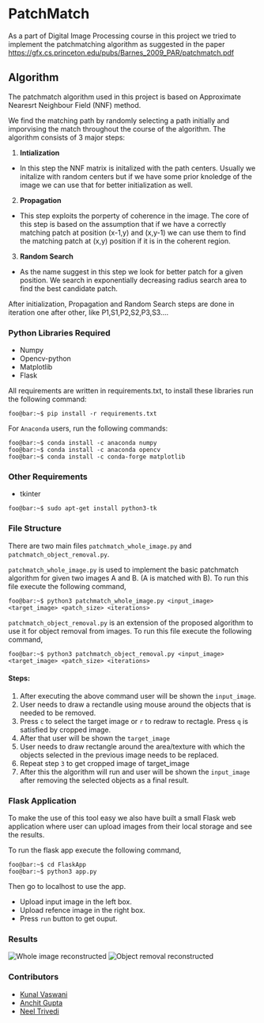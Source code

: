 # PatchMatch
As a part of Digital Image Processing course in this project we tried to implement the patchmatching algorithm as suggested in the paper https://gfx.cs.princeton.edu/pubs/Barnes_2009_PAR/patchmatch.pdf

## Algorithm

The patchmatch algorithm used in this project is based on Approximate Nearesrt Neighbour Field (NNF) method.

We find the matching path by randomly selecting a path initially and imporvising the match throughout the course of the algorithm. The algorithm consists of 3 major steps:

1. <b>Intialization</b>

 - In this step the NNF matrix is initalized with the path centers. Usually we initalize with random centers but if we have some prior knoledge of the image we can use that for better initialization as well.

2. <b> Propagation </b>

  - This step exploits the porperty of coherence in the image. The core of this step is based on the assumption that if we have a correctly matching patch at position (x-1,y) and (x,y-1) we can use them to find the matching patch at (x,y) position if it is in the coherent region.
3. <b> Random Search </b>

 - As the name suggest in this step we look for better patch for a given position. We search in exponentially decreasing radius search area to find the best candidate patch.

 After initialization, Propagation and Random Search steps are done in iteration one after other, like P1,S1,P2,S2,P3,S3....

### Python Libraries Required
  - Numpy
  - Opencv-python
  - Matplotlib
  - Flask

  All requirements are written in requirements.txt, to install these libraries run the following command:

  ```
  foo@bar:~$ pip install -r requirements.txt
  ```

  For `Anaconda` users, run the following commands:
  ```
  foo@bar:~$ conda install -c anaconda numpy
  foo@bar:~$ conda install -c anaconda opencv
  foo@bar:~$ conda install -c conda-forge matplotlib
  ```

### Other Requirements
  - tkinter
  ```
  foo@bar:~$ sudo apt-get install python3-tk
  ```

### File Structure

 There are two main files `patchmatch_whole_image.py` and `patchmatch_object_removal.py`.

 `patchmatch_whole_image.py` is used to implement the basic patchmatch algorithm for given two images A and B. (A is matched with B). To run this file execute the following command,

 ```
 foo@bar:~$ python3 patchmatch_whole_image.py <input_image> <target_image> <patch_size> <iterations>
 ```
`patchmatch_object_removal.py` is an extension of the proposed algorithm to use it for object removal from images. To run this file execute the following command,

```
foo@bar:~$ python3 patchmatch_object_removal.py <input_image> <target_image> <patch_size> <iterations>
```

#### Steps:
  1. After executing the above command user will be shown the `input_image`.
  2. User needs to draw a rectandle using mouse around the objects that is needed to be removed.
  3. Press `c` to select the target image or `r` to redraw to rectagle. Press `q` is satisfied by cropped image.
  4. After that user will be shown the `target_image`
  5. User needs to draw rectangle around the area/texture with which the objects selected in the previous image needs to be replaced.
  6. Repeat step `3` to get cropped image of target_image
  7. After this the algorithm will run and user will be shown the `input_image` after removing the selected objects as a final result.

### Flask Application

 To make the use of this tool easy we also have built a small Flask web application where user can upload images from their local storage and see the results.

 To run the flask app execute the following command,
 ```
foo@bar:~$ cd FlaskApp
foo@bar:~$ python3 app.py    
 ```
Then go to localhost to use the app.

- Upload input image in the left box.
- Upload refence image in the right box.
- Press `run` button to get ouput. 

### Results
  ![Whole image reconstructed](Results/Figure_1.png)
  ![Object removal reconstructed](Results/Tractor.jpeg)


### Contributors

- [Kunal Vaswani](https://github.com/kunalvaswani123)
- [Anchit Gupta](https://github.com/Anchit1999)
- [Neel Trivedi](https://github.com/neel1998)
